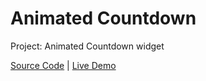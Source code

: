 # Animated Countdown

Project: Animated Countdown widget

[Source Code](./README.md) | [Live Demo](https://josephgattuso.github.io/js-projects/animated-countdown/index)
